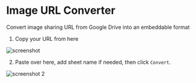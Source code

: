 # Image URL Converter

Convert image sharing URL from Google Drive into an embeddable format

<!-- [Demo](https://gdrive-url-convert.herokuapp.com/) -->

1. Copy your URL from here

![screenshot](https://drive.google.com/uc?export=view&id=1eGR3KmVHXPEqQafbOB-eNqXGTIEhvuWU)

2. Paste over here, add sheet name if needed, then click `Convert`.

![screenshot 2](https://drive.google.com/uc?export=view&id=1JZYloKzGYDGYd0ShP8dVAXeyb1J3PZ2l)
